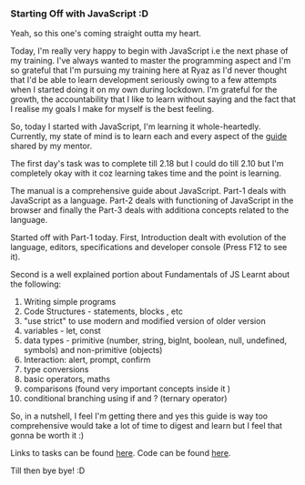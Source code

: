 ### Starting Off with JavaScript :D

Yeah, so this one's coming straight outta my heart.

Today, I'm really very happy to begin with JavaScript i.e the next phase of my training. I've always wanted to master the programming aspect and I'm so grateful that I'm pursuing my training here at Ryaz as I'd never thought that I'd be able to learn development seriously owing to a few attempts when I started doing it on my own during lockdown. I'm grateful for the growth, the accountability that I like to learn without saying and the fact that I realise my goals I make for myself is the best feeling. 

So, today I started with JavaScript, I'm learning it whole-heartedly. Currently, my state of mind is to learn each and every aspect of the [guide](https://javascript.info/) shared by my mentor. 

The first day's task was to complete till 2.18 but I could do till 2.10 but I'm completely okay with it coz learning takes time and the point is learning.

The manual is a comprehensive guide about JavaScript. Part-1 deals with JavaScript as a language. Part-2 deals with functioning of JavaScript in the browser and finally the Part-3 deals with additiona concepts related to the language.

Started off with Part-1 today.
First, Introduction dealt with evolution of the language, editors, specifications and developer console (Press F12 to see it).

Second is a well explained portion about Fundamentals of JS
Learnt about the following:
1. Writing simple programs
2. Code Structures - statements, blocks , etc
3. "use strict" to use modern and modified version of older version
4. variables - let, const
5. data types - primitive (number, string, bigInt, boolean, null, undefined, symbols) and non-primitive (objects)
6. Interaction: alert, prompt, confirm
7. type conversions 
8. basic operators, maths
9. comparisons (found very important concepts inside it )
10. conditional branching using if and ? (ternary operator)

So, in a nutshell, I feel I'm getting there and yes this guide is way too comprehensive would take a lot of time to digest and learn but I feel that gonna be worth it :)

Links to tasks can be found [here](https://jazzcodes.github.io/JS/).
Code can be found [here](https://github.com/jazzcodes/JS).

Till then bye bye! :D

